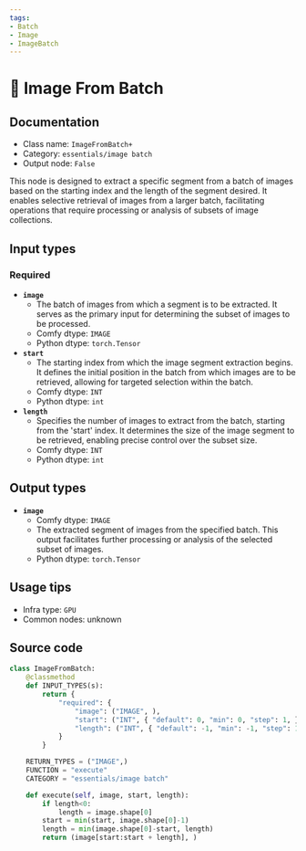 ```yaml
---
tags:
- Batch
- Image
- ImageBatch
---
```


# 🔧 Image From Batch
## Documentation
- Class name: `ImageFromBatch+`
- Category: `essentials/image batch`
- Output node: `False`

This node is designed to extract a specific segment from a batch of images based on the starting index and the length of the segment desired. It enables selective retrieval of images from a larger batch, facilitating operations that require processing or analysis of subsets of image collections.
## Input types
### Required
- **`image`**
    - The batch of images from which a segment is to be extracted. It serves as the primary input for determining the subset of images to be processed.
    - Comfy dtype: `IMAGE`
    - Python dtype: `torch.Tensor`
- **`start`**
    - The starting index from which the image segment extraction begins. It defines the initial position in the batch from which images are to be retrieved, allowing for targeted selection within the batch.
    - Comfy dtype: `INT`
    - Python dtype: `int`
- **`length`**
    - Specifies the number of images to extract from the batch, starting from the 'start' index. It determines the size of the image segment to be retrieved, enabling precise control over the subset size.
    - Comfy dtype: `INT`
    - Python dtype: `int`
## Output types
- **`image`**
    - Comfy dtype: `IMAGE`
    - The extracted segment of images from the specified batch. This output facilitates further processing or analysis of the selected subset of images.
    - Python dtype: `torch.Tensor`
## Usage tips
- Infra type: `GPU`
- Common nodes: unknown


## Source code
```python
class ImageFromBatch:
    @classmethod
    def INPUT_TYPES(s):
        return {
            "required": {
                "image": ("IMAGE", ),
                "start": ("INT", { "default": 0, "min": 0, "step": 1, }),
                "length": ("INT", { "default": -1, "min": -1, "step": 1, }),
            }
        }

    RETURN_TYPES = ("IMAGE",)
    FUNCTION = "execute"
    CATEGORY = "essentials/image batch"

    def execute(self, image, start, length):
        if length<0:
            length = image.shape[0]
        start = min(start, image.shape[0]-1)
        length = min(image.shape[0]-start, length)
        return (image[start:start + length], )

```
